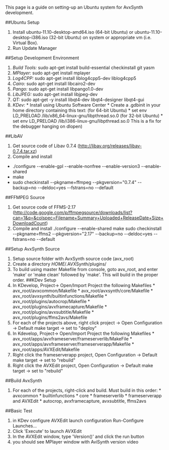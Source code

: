 This page is a guide on setting-up an Ubuntu system for AvxSynth development.

##Ubuntu Setup
  1. Install ubuntu-11.10-desktop-amd64.iso (64-bit Ubuntu) or ubuntu-11.10-desktop-i386.iso (32-bit Ubuntu) on system or appropriate vm (i.e. Virtual Box).
  1. Run Update Manager

##Setup Development Environment

  1. *Build Tools:* 
      sudo apt-get install build-essential checkinstall git yasm
  1. *MPlayer:* sudo apt-get install  mplayer
  1. *Log4CPP:* sudo apt-get install liblog4cpp5-dev liblog4cpp5
  1. *Cairo:* sudo apt-get install libcairo2-dev
  1. *Pango:* sudo apt-get install libpango1.0-dev
  1. *LibJPEG:* sudo apt-get install libjpeg-dev
  1. *QT:* sudo apt-get -y install libqt4-dev libqt4-designer libqt4-gui
  1. *KDev:*
    * Install using Ubuntu Software Center
    * Create a .gdbinit in your home directory containing this text: (for 64-bit Ubuntu)
    * set env LD_PRELOAD /lib/x86_64-linux-gnu/libpthread.so.0 (for 32-bit Ubuntu)
    * set env LD_PRELOAD /lib/i386-linux-gnu/libpthread.so.0 This is a fix for the debugger hanging on dlopen)

##LibAV
 1. Get source code of Libav 0.7.4 (http://libav.org/releases/libav-0.7.4.tar.xz)
 1. Compile and install
  * ./configure --enable-gpl --enable-nonfree --enable-version3 --enable-shared
  * make
  * sudo checkinstall --pkgname=ffmpeg --pkgversion="0.7.4" --backup=no --deldoc=yes --fstrans=no --default

##FFMPEG Source
 1. Get source code of FFMS-2.17 (http://code.google.com/p/ffmpegsource/downloads/list?can=1&q=&colspec=Filename+Summary+Uploaded+ReleaseDate+Size+DownloadCount)
 1. Compile and install
     ./configure --enable-shared
     make
     sudo checkinstall --pkgname=ffms2 --pkgversion="2.17" --backup=no --deldoc=yes --fstrans=no --default

##Setup AvxSynth Source
  1. Setup source folder with AvxSynth source code (avx_root)
  1. Create a directory $HOME$/.AVXSynth/plugins/
  1. To build using master Makefile from console, goto avx_root, and enter 'make' or 'make clean' followed by 'make'.  This will build in the proper order.
##KDev Setup
  1. In KDevelop, Project-> Open/Import Project the following Makefiles
    * avx_root/avxcommon/Makefile
    * avx_root/avxsynth/core/Makefile
    * avx_root/avxsynth/builtinfunctions/Makefile
    * avx_root/plugins/autocrop/Makefile
    * avx_root/plugins/avxframecapture/Makefile
    * avx_root/plugins/avxsubtitle/Makefile
    * avx_root/plugins/ffms2avs/Makefile
  1. For each of the projects above, right click project -> Open Configuration -> Default make target -> set to "deploy"
  1. In Kdevelop, Project-> Open/Import Project the following Makefiles
    * avx_root/apps/avxframeserver/frameserverlib/MakeFile
    * avx_root/apps/avxframeserver/frameserverapp/Makefile
    * avx_root/apps/AVXEdit/Makefile
  1. Right click the frameserverapp project, Open Configuration -> Default make target -> set to "rebuild"
  1. Right click the AVXEdit project, Open Configuration -> Default make target -> set to "rebuild"

##Build AvxSynth
  1. For each of the projects, right-click and build.  Must build in this order:
    * avxcommon
    * builtinfunctions 
    * core
    * frameserverlib
    * frameserverapp and AVXEdit
    * autocrop, avxframecapture, avxsubtitle, ffms2avs

##Basic Test
  1. in KDev configure AVXEdit launch configuration Run-Configure Launches...
  1. Click 'Execute' to launch AVXEdit
  1. In the AVXEdit window, type 'Version()' and click the run button
  1. you should see MPlayer window with AviSynth version video